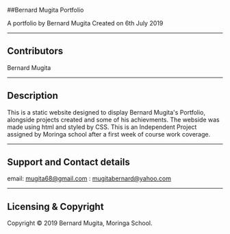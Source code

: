 ##Bernard Mugita Portfolio

A portfolio by Bernard Mugita Created on 6th July 2019

---

## Contributors 
Bernard Mugita

---

## Description

This is a static website designed to display Bernard Mugita's Portfolio, alongside projects created and some of his achievments. The webside was made using html and styled by CSS. This is an Independent Project assigned by Moringa school after  a first week of course work coverage.

---

## Support and Contact details

email: mugita68@gmail.com
     : mugitabernard@yahoo.com

---


## Licensing & Copyright

Copyright © 2019 Bernard Mugita, Moringa School.




